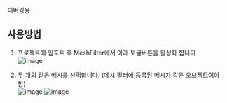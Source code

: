 디버깅용

## 사용방법

1. 프로젝트에 임포트 후 MeshFilter에서 아래 토글버튼을 활성화 합니다  
![image](https://user-images.githubusercontent.com/49047211/233015706-511d6a19-889f-4d11-9426-1791d30a9411.png)


2. 두 개의 같은 메시를 선택합니다. (메시 필터에 등록된 메시가 같은 오브젝트여야 함)   
![image](https://user-images.githubusercontent.com/49047211/233015227-8e6d99a6-8913-48bd-b600-9b6ff1b22ab7.png)
![image](https://user-images.githubusercontent.com/49047211/233015592-49b2addd-74d3-4973-aadf-cbfb40bd039f.png)
